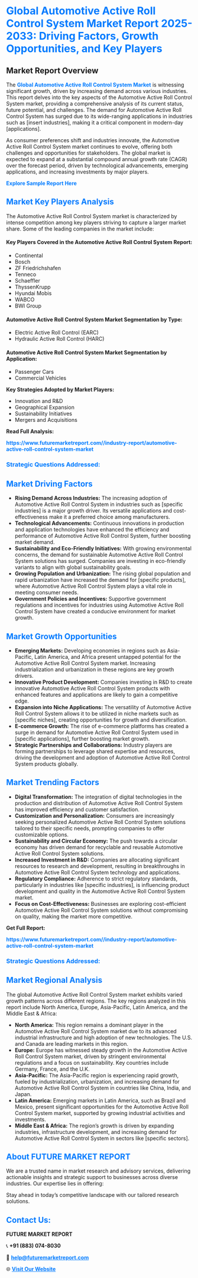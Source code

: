 <h1 style="color: #007BFF;">Global Automotive Active Roll Control System Market Report 2025-2033: Driving Factors, Growth Opportunities, and Key Players</h1>

<section id="overview">
<h2>Market Report Overview</h2>
<p>The <a href="https://www.futuremarketreport.com//industry-report/automotive-active-roll-control-system-market" style="color: #007BFF; text-decoration: none;"><strong>Global Automotive Active Roll Control System Market</strong></a> is witnessing significant growth, driven by increasing demand across various industries. This report delves into the key aspects of the Automotive Active Roll Control System market, providing a comprehensive analysis of its current status, future potential, and challenges. The demand for Automotive Active Roll Control System has surged due to its wide-ranging applications in industries such as [insert industries], making it a critical component in modern-day [applications].</p>
<p>As consumer preferences shift and industries innovate, the Automotive Active Roll Control System market continues to evolve, offering both challenges and opportunities for stakeholders. The global market is expected to expand at a substantial compound annual growth rate (CAGR) over the forecast period, driven by technological advancements, emerging applications, and increasing investments by major players.</p>
</section>

<section id="overview">
<p><a href="https://www.futuremarketreport.com//request-sample/reportId=49575" style="color: #007BFF; text-decoration: none;"><strong>Explore Sample Report Here</strong></a></p>
</section>

<section id="key-players">
<h2 style="color: #007BFF;">Market Key Players Analysis</h2>
<p>The Automotive Active Roll Control System market is characterized by intense competition among key players striving to capture a larger market share. Some of the leading companies in the market include:</p>
<h4>Key Players Covered in the Automotive Active Roll Control System Report:</h4>
<ul><li>Continental</li><li>Bosch</li><li>ZF Friedrichshafen</li><li>Tenneco</li><li>Schaeffler</li><li>ThyssenKrupp</li><li>Hyundai Mobis</li><li>WABCO</li><li>BWI Group</li></ul>
<h4>Automotive Active Roll Control System Market Segmentation by Type:</h4>
<ul><li>Electric Active Roll Control (EARC)</li><li>Hydraulic Active Roll Control (HARC)</li></ul>

<h4>Automotive Active Roll Control System Market Segmentation by Application:</h4>
<ul><li>Passenger Cars</li><li>Commercial Vehicles</li></ul>
<p><strong>Key Strategies Adopted by Market Players:</strong></p>
<ul>
<li>Innovation and R&D</li>
<li>Geographical Expansion</li>
<li>Sustainability Initiatives</li>
<li>Mergers and Acquisitions</li>
</ul>
</section>

<section>
<p><strong>Read Full Analysis: </strong></p><a href="https://www.futuremarketreport.com//industry-report/automotive-active-roll-control-system-market" style="color: #007BFF; text-decoration: none;"><strong>https://www.futuremarketreport.com//industry-report/automotive-active-roll-control-system-market</strong></a>
<h3 style="color: #007BFF;">Strategic Questions Addressed:</h3>
</section>

<section id="driving-factors">
<h2 style="color: #007BFF;">Market Driving Factors</h2>
<ul>
<li><strong>Rising Demand Across Industries:</strong> The increasing adoption of Automotive Active Roll Control System in industries such as [specific industries] is a major growth driver. Its versatile applications and cost-effectiveness make it a preferred choice among manufacturers.</li>
<li><strong>Technological Advancements:</strong> Continuous innovations in production and application technologies have enhanced the efficiency and performance of Automotive Active Roll Control System, further boosting market demand.</li>
<li><strong>Sustainability and Eco-Friendly Initiatives:</strong> With growing environmental concerns, the demand for sustainable Automotive Active Roll Control System solutions has surged. Companies are investing in eco-friendly variants to align with global sustainability goals.</li>
<li><strong>Growing Population and Urbanization:</strong> The rising global population and rapid urbanization have increased the demand for [specific products], where Automotive Active Roll Control System plays a vital role in meeting consumer needs.</li>
<li><strong>Government Policies and Incentives:</strong> Supportive government regulations and incentives for industries using Automotive Active Roll Control System have created a conducive environment for market growth.</li>
</ul>
</section>

<section id="growth-opportunities">
<h2 style="color: #007BFF;">Market Growth Opportunities</h2>
<ul>
<li><strong>Emerging Markets:</strong> Developing economies in regions such as Asia-Pacific, Latin America, and Africa present untapped potential for the Automotive Active Roll Control System market. Increasing industrialization and urbanization in these regions are key growth drivers.</li>
<li><strong>Innovative Product Development:</strong> Companies investing in R&D to create innovative Automotive Active Roll Control System products with enhanced features and applications are likely to gain a competitive edge.</li>
<li><strong>Expansion into Niche Applications:</strong> The versatility of Automotive Active Roll Control System allows it to be utilized in niche markets such as [specific niches], creating opportunities for growth and diversification.</li>
<li><strong>E-commerce Growth:</strong> The rise of e-commerce platforms has created a surge in demand for Automotive Active Roll Control System used in [specific applications], further boosting market growth.</li>
<li><strong>Strategic Partnerships and Collaborations:</strong> Industry players are forming partnerships to leverage shared expertise and resources, driving the development and adoption of Automotive Active Roll Control System products globally.</li>
</ul>
</section>

<section id="trending-factors">
<h2 style="color: #007BFF;">Market Trending Factors</h2>
<ul>
<li><strong>Digital Transformation:</strong> The integration of digital technologies in the production and distribution of Automotive Active Roll Control System has improved efficiency and customer satisfaction.</li>
<li><strong>Customization and Personalization:</strong> Consumers are increasingly seeking personalized Automotive Active Roll Control System solutions tailored to their specific needs, prompting companies to offer customizable options.</li>
<li><strong>Sustainability and Circular Economy:</strong> The push towards a circular economy has driven demand for recyclable and reusable Automotive Active Roll Control System solutions.</li>
<li><strong>Increased Investment in R&D:</strong> Companies are allocating significant resources to research and development, resulting in breakthroughs in Automotive Active Roll Control System technology and applications.</li>
<li><strong>Regulatory Compliance:</strong> Adherence to strict regulatory standards, particularly in industries like [specific industries], is influencing product development and quality in the Automotive Active Roll Control System market.</li>
<li><strong>Focus on Cost-Effectiveness:</strong> Businesses are exploring cost-efficient Automotive Active Roll Control System solutions without compromising on quality, making the market more competitive.</li>
</ul>
</section>

<section>
<p><strong>Get Full Report: </strong></p><a href="https://www.futuremarketreport.com//industry-report/automotive-active-roll-control-system-market" style="color: #007BFF; text-decoration: none;"><strong>https://www.futuremarketreport.com//industry-report/automotive-active-roll-control-system-market</strong></a>
<h3 style="color: #007BFF;">Strategic Questions Addressed:</h3>
</section>


<section id="regional-analysis">
<h2 style="color: #007BFF;">Market Regional Analysis</h2>
<p>The global Automotive Active Roll Control System market exhibits varied growth patterns across different regions. The key regions analyzed in this report include North America, Europe, Asia-Pacific, Latin America, and the Middle East & Africa:</p>
<ul>
<li><strong>North America:</strong> This region remains a dominant player in the Automotive Active Roll Control System market due to its advanced industrial infrastructure and high adoption of new technologies. The U.S. and Canada are leading markets in this region.</li>
<li><strong>Europe:</strong> Europe has witnessed steady growth in the Automotive Active Roll Control System market, driven by stringent environmental regulations and a focus on sustainability. Key countries include Germany, France, and the U.K.</li>
<li><strong>Asia-Pacific:</strong> The Asia-Pacific region is experiencing rapid growth, fueled by industrialization, urbanization, and increasing demand for Automotive Active Roll Control System in countries like China, India, and Japan.</li>
<li><strong>Latin America:</strong> Emerging markets in Latin America, such as Brazil and Mexico, present significant opportunities for the Automotive Active Roll Control System market, supported by growing industrial activities and investments.</li>
<li><strong>Middle East & Africa:</strong> The region’s growth is driven by expanding industries, infrastructure development, and increasing demand for Automotive Active Roll Control System in sectors like [specific sectors].</li>
</ul>
</section>

<footer>
<h2 style="color: #007BFF;">About FUTURE MARKET REPORT</h2>
<p>We are a trusted name in market research and advisory services, delivering actionable insights and strategic support to businesses across diverse industries. Our expertise lies in offering:</p>

<p>Stay ahead in today’s competitive landscape with our tailored research solutions.</p>

<h2 style="color: #007BFF;">Contact Us:</h2>
<p><strong>FUTURE MARKET REPORT</strong></p>
<p>📞 <strong>+91 (883) 074-8030</strong></p>
<p>📧 <strong><a href="mailto:help@futuremarketreport.com" style="color: #007BFF;">help@futuremarketreport.com</a></strong></p>
<p>🌐 <strong><a href="https://www.futuremarketreport.com/" style="color: #007BFF;">Visit Our Website</a></strong></p>
</footer>